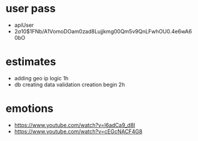 # user pass
* apiUser
* $2a$10$1FNb/A1VomoDOam0zad8Lujjkmg00Qm5v9QnLFwhOU0.4e6wA60bO

# estimates
* adding geo ip logic 1h
* db creating data validation creation begin 2h

# emotions
* https://www.youtube.com/watch?v=l6adCa9_d8I
* https://www.youtube.com/watch?v=cEGcNACF4G8